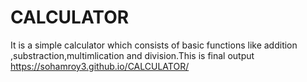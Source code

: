 # CALCULATOR
It is a simple calculator which consists of basic functions like addition ,substraction,multimlication and division.This is final output       https://sohamroy3.github.io/CALCULATOR/
